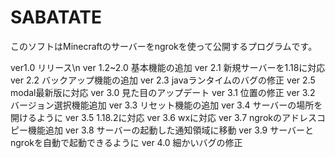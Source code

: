 # SABATATE
このソフトはMinecraftのサーバーをngrokを使って公開するプログラムです。

ver1.0 リリース\n
ver 1.2~2.0 基本機能の追加
ver 2.1 新規サーバーを1.18に対応
ver 2.2 バックアップ機能の追加
ver 2.3 javaランタイムのバグの修正
ver 2.5 modal最新版に対応
ver 3.0 見た目のアップデート
ver 3.1 位置の修正
ver 3.2 バージョン選択機能追加
ver 3.3 リセット機能の追加
ver 3.4 サーバーの場所を開けるように
ver 3.5 1.18.2に対応
ver 3.6 wxに対応
ver 3.7 ngrokのアドレスコピー機能追加
ver 3.8 サーバーの起動した通知領域に移動
ver 3.9 サーバーとngrokを自動で起動できるように
ver 4.0 細かいバグの修正
